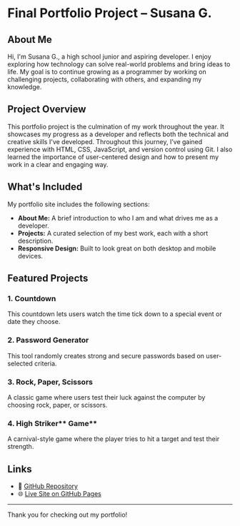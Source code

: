 # Final Portfolio Project – Susana G.

## About Me

Hi, I'm Susana G., a high school junior and aspiring developer. I enjoy exploring how technology can solve real-world problems and bring ideas to life. My goal is to continue growing as a programmer by working on challenging projects, collaborating with others, and expanding my knowledge.

## Project Overview

This portfolio project is the culmination of my work throughout the year. It showcases my progress as a developer and reflects both the technical and creative skills I've developed. Throughout this journey, I’ve gained experience with HTML, CSS, JavaScript, and version control using Git. I also learned the importance of user-centered design and how to present my work in a clear and engaging way.

## What's Included

My portfolio site includes the following sections:

* **About Me:** A brief introduction to who I am and what drives me as a developer.
* **Projects:** A curated selection of my best work, each with a short description.
* **Responsive Design:** Built to look great on both desktop and mobile devices.

## Featured Projects

### 1. Countdown

This countdown lets users watch the time tick down to a special event or date they choose.

### 2. Password Generator

This tool randomly creates strong and secure passwords based on user-selected criteria.

### 3. Rock, Paper, Scissors

A classic game where users test their luck against the computer by choosing rock, paper, or scissors.

### 4. High Striker\*\* Game\*\*

A carnival-style game where the player tries to hit a target and test their strength.

## Links

* 🔗 [GitHub Repository](https://github.com/susdabus/Final-Project)
* 🌐 [Live Site on GitHub Pages](https://codepen.io/susanagarca/pen/KwPJxxV?editors=1000)

---

Thank you for checking out my portfolio!
